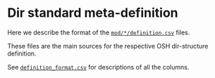 <!--
SPDX-FileCopyrightText: 2022 Robin Vobruba <hoijui.quaero@gmail.com>
SPDX-License-Identifier: GFDL-1.3-or-later
-->

# Dir standard meta-definition

Here we describe the format of the [`mod/*/definition.csv`](
mod/unixish/definition.csv) files.

These files are the main sources
for the respective OSH dir-structure definition.

See [`definition_format.csv`](definition_format.csv)
for descriptions of all the columns.
